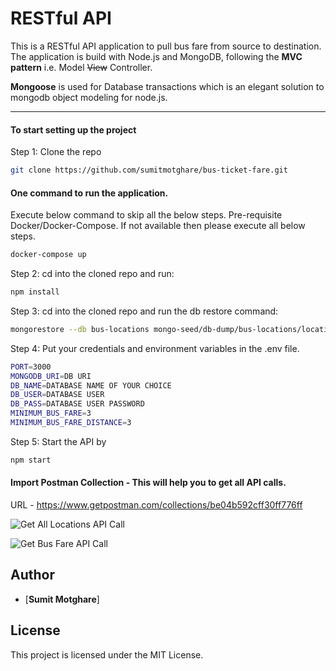 # RESTful API

This is a RESTful API application to pull bus fare from source to destination. The application is build with Node.js and MongoDB, following the **MVC pattern** i.e. Model ~~View~~ Controller.

**Mongoose** is used for Database transactions which is an elegant solution to mongodb object modeling for node.js.

---

#### To start setting up the project

Step 1: Clone the repo

```bash
git clone https://github.com/sumitmotghare/bus-ticket-fare.git
```

#### One command to run the application.

Execute below command to skip all the below steps. Pre-requisite Docker/Docker-Compose. If not available then please execute all below steps.

```bash
docker-compose up
```

Step 2: cd into the cloned repo and run:

```bash
npm install
```

Step 3: cd into the cloned repo and run the db restore command:

```bash
mongorestore --db bus-locations mongo-seed/db-dump/bus-locations/locations.bson
```

Step 4: Put your credentials and environment variables in the .env file.

```bash
PORT=3000
MONGODB_URI=DB URI
DB_NAME=DATABASE NAME OF YOUR CHOICE
DB_USER=DATABASE USER
DB_PASS=DATABASE USER PASSWORD 
MINIMUM_BUS_FARE=3
MINIMUM_BUS_FARE_DISTANCE=3
```

Step 5: Start the API by

```bash
npm start
```

#### Import Postman Collection - This will help you to get all API calls.

URL - https://www.getpostman.com/collections/be04b592cff30ff776ff

![Get All Locations API Call](https://github.com/sumitmotghare/bus-ticket-fare/main/images/get-all-locations.jpg?raw=true)

![Get Bus Fare API Call](https://github.com/sumitmotghare/bus-ticket-fare/main/images/get-fare.jpg?raw=true)

## Author

- [**Sumit Motghare**]

## License

This project is licensed under the MIT License.
